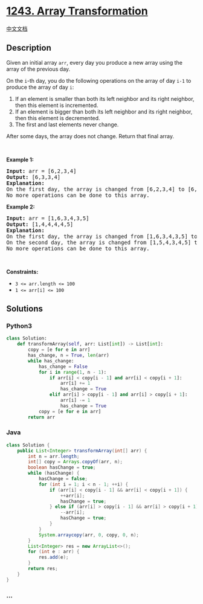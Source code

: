 # [1243. Array Transformation](https://leetcode.com/problems/array-transformation)

[中文文档](/solution/1200-1299/1243.Array%20Transformation/README.md)

## Description

<p>Given an initial array <code>arr</code>, every day you produce a new array using the array of the previous day.</p>

<p>On the <code>i</code>-th day, you do the following operations on the array of day&nbsp;<code>i-1</code>&nbsp;to produce the array of day <code>i</code>:</p>

<ol>
	<li>If an element is smaller than both its left neighbor and its right neighbor, then this element is incremented.</li>
	<li>If an element is bigger than both its left neighbor and its right neighbor, then this element is decremented.</li>
	<li>The first&nbsp;and last elements never change.</li>
</ol>

<p>After some days, the array does not change. Return that final array.</p>

<p>&nbsp;</p>
<p><strong class="example">Example 1:</strong></p>

<pre>
<strong>Input:</strong> arr = [6,2,3,4]
<strong>Output:</strong> [6,3,3,4]
<strong>Explanation: </strong>
On the first day, the array is changed from [6,2,3,4] to [6,3,3,4].
No more operations can be done to this array.
</pre>

<p><strong class="example">Example 2:</strong></p>

<pre>
<strong>Input:</strong> arr = [1,6,3,4,3,5]
<strong>Output:</strong> [1,4,4,4,4,5]
<strong>Explanation: </strong>
On the first day, the array is changed from [1,6,3,4,3,5] to [1,5,4,3,4,5].
On the second day, the array is changed from [1,5,4,3,4,5] to [1,4,4,4,4,5].
No more operations can be done to this array.
</pre>

<p>&nbsp;</p>
<p><strong>Constraints:</strong></p>

<ul>
	<li><code>3 &lt;= arr.length &lt;= 100</code></li>
	<li><code>1 &lt;= arr[i] &lt;= 100</code></li>
</ul>

## Solutions

<!-- tabs:start -->

### **Python3**

```python
class Solution:
    def transformArray(self, arr: List[int]) -> List[int]:
        copy = [e for e in arr]
        has_change, n = True, len(arr)
        while has_change:
            has_change = False
            for i in range(1, n - 1):
                if arr[i] < copy[i - 1] and arr[i] < copy[i + 1]:
                    arr[i] += 1
                    has_change = True
                elif arr[i] > copy[i - 1] and arr[i] > copy[i + 1]:
                    arr[i] -= 1
                    has_change = True
            copy = [e for e in arr]
        return arr
```

### **Java**

```java
class Solution {
    public List<Integer> transformArray(int[] arr) {
        int n = arr.length;
        int[] copy = Arrays.copyOf(arr, n);
        boolean hasChange = true;
        while (hasChange) {
            hasChange = false;
            for (int i = 1; i < n - 1; ++i) {
                if (arr[i] < copy[i - 1] && arr[i] < copy[i + 1]) {
                    ++arr[i];
                    hasChange = true;
                } else if (arr[i] > copy[i - 1] && arr[i] > copy[i + 1]) {
                    --arr[i];
                    hasChange = true;
                }
            }
            System.arraycopy(arr, 0, copy, 0, n);
        }
        List<Integer> res = new ArrayList<>();
        for (int e : arr) {
            res.add(e);
        }
        return res;
    }
}
```

### **...**

```

```

<!-- tabs:end -->
